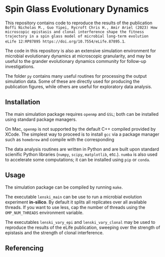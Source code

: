 # Spin Glass Evolutionary Dynamics
This repository contains code to reproduce the results of the publication ``Boffi Nicholas M., Guo Yipei, Rycroft Chris H., Amir Ariel (2023) How microscopic epistasis and clonal interference shape the fitness trajectory in a spin glass model of microbial long-term evolution eLife 12:RP87895 https://doi.org/10.7554/eLife.87895.1``. 

The code in this repository is also an extensive simulation environment for microbial evolutionary dynamics at microscopic granularity, and may be useful to the grander evolutionary dynamics community for follow-up investigations.

The folder ``py`` contains many useful routines for processing the output simulation data. Some of these are directly used for producing the publication figures, while others are useful for exploratory data analysis.

## Installation
The main simulation package requires ``openmp`` and ``GSL``; both can be installed using standard package managers.

On Mac, ``openmp`` is not supported by the default C++ compiled provided by XCode. The simplest way to proceed is to install ``gcc`` via a package manager such as ``homebrew`` and compile with the corresponding 

The data analysis routines are written in Python and are built upon standard scienific Python libraries (``numpy``, ``scipy``, ``matplotlib``, etc.). ``numba`` is also used to accelerate some computations; it can be installed using ``pip`` or ``conda``.

## Usage
The simulation package can be compiled by running ``make``.

The executable ``lenski_main`` can be use to run a microbial evolution experiment **in-silico**. By default it splits all replicates over all available threads. If you want to use less, cap the number of threads using the ``OMP_NUM_THREADS`` environment variable.

The executables ``lenski_vary_epi`` and ``lenski_vary_clonal`` may be used to reproduce the results of the eLife publication, sweeping over the strength of epistasis and the strength of clonal interference.

## Referencing
